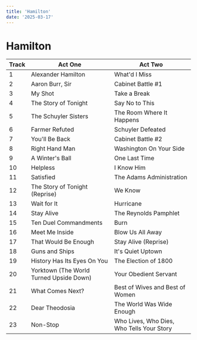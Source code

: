 ```yaml
---
title: 'Hamilton'
date: '2025-03-17'
---
```


# Hamilton

| Track | Act One                                 | Act Two                                   |
| ----- | --------------------------------------- | ----------------------------------------- |
| 1     | Alexander Hamilton                      | What'd I Miss                             |
| 2     | Aaron Burr, Sir                         | Cabinet Battle #1                         |
| 3     | My Shot                                 | Take a Break                              |
| 4     | The Story of Tonight                    | Say No to This                            |
| 5     | The Schuyler Sisters                    | The Room Where It Happens                 |
| 6     | Farmer Refuted                          | Schuyler Defeated                         |
| 7     | You'll Be Back                          | Cabinet Battle #2                         |
| 8     | Right Hand Man                          | Washington On Your Side                   |
| 9     | A Winter's Ball                         | One Last Time                             |
| 10    | Helpless                                | I Know Him                                |
| 11    | Satisfied                               | The Adams Administration                  |
| 12    | The Story of Tonight (Reprise)          | We Know                                   |
| 13    | Wait for It                             | Hurricane                                 |
| 14    | Stay Alive                              | The Reynolds Pamphlet                     |
| 15    | Ten Duel Commandments                   | Burn                                      |
| 16    | Meet Me Inside                          | Blow Us All Away                          |
| 17    | That Would Be Enough                    | Stay Alive (Reprise)                      |
| 18    | Guns and Ships                          | It's Quiet Uptown                         |
| 19    | History Has Its Eyes On You             | The Election of 1800                      |
| 20    | Yorktown (The World Turned Upside Down) | Your Obedient Servant                     |
| 21    | What Comes Next?                        | Best of Wives and Best of Women           |
| 22    | Dear Theodosia                          | The World Was Wide Enough                 |
| 23    | Non-Stop                                | Who Lives, Who Dies, Who Tells Your Story |
